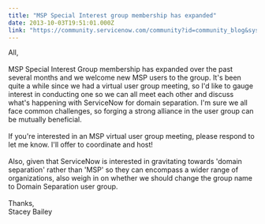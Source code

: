 ```yaml
---
title: "MSP Special Interest group membership has expanded"
date: 2013-10-03T19:51:01.000Z
link: "https://community.servicenow.com/community?id=community_blog&sys_id=535d2a29dbd0dbc01dcaf3231f961909"
---
```

<p>All,<br /><br />MSP Special Interest Group membership has expanded over the past several months and we welcome new MSP users to the group. It's been quite a while since we had a virtual user group meeting, so I'd like to gauge interest in conducting one so we can all meet each other and discuss what's happening with ServiceNow for domain separation. I'm sure we all face common challenges, so forging a strong alliance in the user group can be mutually beneficial. <br /><br />If you're interested in an MSP virtual user group meeting, please respond to let me know. I'll offer to coordinate and host!<br /><br />Also, given that ServiceNow is interested in gravitating towards 'domain separation' rather than 'MSP' so they can encompass a wider range of organizations, also weigh in on whether we should change the group name to Domain Separation user group.<br /><br />Thanks,<br />Stacey Bailey</p>